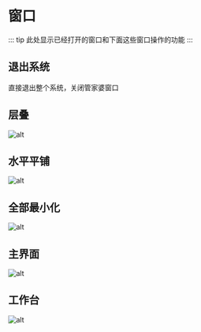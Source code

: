 # 窗口
::: tip 
此处显示已经打开的窗口和下面这些窗口操作的功能
:::
## 退出系统
直接退出整个系统，关闭管家婆窗口
## 层叠
![alt](/images/gmt/层叠.png)
## 水平平铺
![alt](/images/gmt/水平平铺.png)
## 全部最小化
![alt](/images/gmt/全部最小化.png)
## 主界面
![alt](/images/gmt/主界面.png)
## 工作台
![alt](/images/gmt/工作台.png)